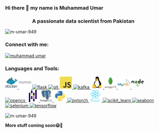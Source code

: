 ### Hi there 👋 my name is Muhammad Umar
<h3 align="center">A passionate data scientist from Pakistan</h3>

<p align="left"> <img src="https://komarev.com/ghpvc/?username=m-umar-949&label=Profile%20views&color=0e75b6&style=flat" alt="m-umar-949" /> </p>

<!-- <p align="left"> <a href="https://github.com/ryo-ma/github-profile-trophy"><img src="https://github-profile-trophy.vercel.app/?username=M-Umar-949" alt="m-umar-949" /></a> </p>

<p align="left"> <a href="https://twitter.com/" target="blank"><img src="https://img.shields.io/twitter/follow/?logo=twitter&style=for-the-badge" alt="" /></a> </p> -->

<h3 align="left">Connect with me:</h3>
<p align="left">
<a href="https://linkedin.com/in/muhammad-umar-796506248/" target="blank"><img align="center" src="https://raw.githubusercontent.com/rahuldkjain/github-profile-readme-generator/master/src/images/icons/Social/linked-in-alt.svg" alt="muhammad umar" height="30" width="40" /></a>
</p>

<h3 align="left">Languages and Tools:</h3>
<p align="left"> <a href="https://www.docker.com/" target="_blank" rel="noreferrer"> <img src="https://raw.githubusercontent.com/devicons/devicon/master/icons/docker/docker-original-wordmark.svg" alt="docker" width="40" height="40"/> </a> <a href="https://expressjs.com" target="_blank" rel="noreferrer"> <img src="https://raw.githubusercontent.com/devicons/devicon/master/icons/express/express-original-wordmark.svg" alt="express" width="40" height="40"/> </a> <a href="https://flask.palletsprojects.com/" target="_blank" rel="noreferrer"> <img src="https://www.vectorlogo.zone/logos/pocoo_flask/pocoo_flask-icon.svg" alt="flask" width="40" height="40" /> </a> <a href="https://git-scm.com/" target="_blank" rel="noreferrer"> <img src="https://www.vectorlogo.zone/logos/git-scm/git-scm-icon.svg" alt="git" width="40" height="40"/> </a> <a href="https://developer.mozilla.org/en-US/docs/Web/JavaScript" target="_blank" rel="noreferrer"> <img src="https://raw.githubusercontent.com/devicons/devicon/master/icons/javascript/javascript-original.svg" alt="javascript" width="40" height="40"/> </a> <a href="https://kafka.apache.org/" target="_blank" rel="noreferrer"> <img src="https://www.vectorlogo.zone/logos/apache_kafka/apache_kafka-icon.svg" alt="kafka" width="40" height="40"/> </a> <a href="https://www.linux.org/" target="_blank" rel="noreferrer"> <img src="https://raw.githubusercontent.com/devicons/devicon/master/icons/linux/linux-original.svg" alt="linux" width="40" height="40"/> </a> <a href="https://www.mongodb.com/" target="_blank" rel="noreferrer"> <img src="https://raw.githubusercontent.com/devicons/devicon/master/icons/mongodb/mongodb-original-wordmark.svg" alt="mongodb" width="40" height="40"/> </a> <a href="https://www.mysql.com/" target="_blank" rel="noreferrer"> <img src="https://raw.githubusercontent.com/devicons/devicon/master/icons/mysql/mysql-original-wordmark.svg" alt="mysql" width="40" height="40"/> </a> <a href="https://nodejs.org" target="_blank" rel="noreferrer"> <img src="https://raw.githubusercontent.com/devicons/devicon/master/icons/nodejs/nodejs-original-wordmark.svg" alt="nodejs" width="40" height="40"/> </a> <a href="https://opencv.org/" target="_blank" rel="noreferrer"> <img src="https://www.vectorlogo.zone/logos/opencv/opencv-icon.svg" alt="opencv" width="40" height="40"/> </a> <a href="https://pandas.pydata.org/" target="_blank" rel="noreferrer"> <img src="https://raw.githubusercontent.com/devicons/devicon/2ae2a900d2f041da66e950e4d48052658d850630/icons/pandas/pandas-original.svg" alt="pandas" width="40" height="40"/> </a> <a href="https://www.postgresql.org" target="_blank" rel="noreferrer"> <img src="https://raw.githubusercontent.com/devicons/devicon/master/icons/postgresql/postgresql-original-wordmark.svg" alt="postgresql" width="40" height="40"/> </a> <a href="https://www.python.org" target="_blank" rel="noreferrer"> <img src="https://raw.githubusercontent.com/devicons/devicon/master/icons/python/python-original.svg" alt="python" width="40" height="40"/> </a> <a href="https://pytorch.org/" target="_blank" rel="noreferrer"> <img src="https://www.vectorlogo.zone/logos/pytorch/pytorch-icon.svg" alt="pytorch" width="40" height="40"/> </a> <a href="https://reactjs.org/" target="_blank" rel="noreferrer"> <img src="https://raw.githubusercontent.com/devicons/devicon/master/icons/react/react-original-wordmark.svg" alt="react" width="40" height="40"/> </a> <a href="https://scikit-learn.org/" target="_blank" rel="noreferrer"> <img src="https://upload.wikimedia.org/wikipedia/commons/0/05/Scikit_learn_logo_small.svg" alt="scikit_learn" width="40" height="40"/> </a> <a href="https://seaborn.pydata.org/" target="_blank" rel="noreferrer"> <img src="https://seaborn.pydata.org/_images/logo-mark-lightbg.svg" alt="seaborn" width="40" height="40"/> </a> <a href="https://www.selenium.dev" target="_blank" rel="noreferrer"> <img src="https://raw.githubusercontent.com/detain/svg-logos/780f25886640cef088af994181646db2f6b1a3f8/svg/selenium-logo.svg" alt="selenium" width="40" height="40"/> </a> <a href="https://www.tensorflow.org" target="_blank" rel="noreferrer"> <img src="https://www.vectorlogo.zone/logos/tensorflow/tensorflow-icon.svg" alt="tensorflow" width="40" height="40"/> </a> </p>

<!--<p><img align="left" src="https://github-readme-stats.vercel.app/api/top-langs?username=m-umar-949&show_icons=true&locale=en&layout=compact" alt="m-umar-949" /></p>-->

<!--<p>&nbsp;<img align="center" src="https://github-readme-stats.vercel.app/api?username=m-umar-949&show_icons=true&locale=en" alt="m-umar-949" /></p>-->

<p><img align="center" src="https://github-readme-streak-stats.herokuapp.com/?user=m-umar-949&" alt="m-umar-949" /></p>

<!--
<a href="https://www.linkedin.com/in/muhammad-umar-796506248/" target="_blank">
  <img src="https://content.linkedin.com/content/dam/me/business/en-us/amp/brand-site/v2/bg/LI-Logo.svg.original.svg" alt="LinkedIn" width="100">
</a>
<br><br>

<img src="https://www.python.org/static/community_logos/python-logo-generic.svg" alt="Python Logo" width="250" height="100"/>
<img src="https://flask.palletsprojects.com/en/3.0.x/_images/flask-horizontal.png" alt="Flask Logo" width="200" height="100"/>
<img src="https://nodejs.org/static/images/logo.svg" alt="Node.js Logo" width="200" height="100"/>

<img src="https://webassets.mongodb.com/_com_assets/cms/mongodb_logo1-76twgcu2dm.png" alt="MongoDB Logo" width="200" height="50"/>
<img src="https://upload.wikimedia.org/wikipedia/commons/thumb/8/87/Sql_data_base_with_logo.png/600px-Sql_data_base_with_logo.png" alt="SQL Logo" width="200" height="50"/>

<img src="https://spark.apache.org/images/spark-logo-trademark.png" alt="PySpark Logo" width="200" height="100"/>
<img src="https://pytorch.org/assets/images/pytorch-logo.png" alt="PyTorch Logo" width="150" height="120"/>


<img src="https://img.icons8.com/offices/80/000000/bar-chart.png"/><img src="https://img.icons8.com/windows/96/000000/artificial-intelligence.png"/><img src="https://raw.githubusercontent.com/d3/d3-logo/master/d3.svg" alt="D3 Logo" width="100"/><img src="https://upload.wikimedia.org/wikipedia/commons/6/61/HTML5_logo_and_wordmark.svg" alt="HTML Logo" width="200" height="100"/><img src="https://upload.wikimedia.org/wikipedia/commons/d/d5/CSS3_logo_and_wordmark.svg" alt="CSS Logo" width="200" height="100"/>


-->

<!--
**M-Umar-949/M-Umar-949** is a ✨ _special_ ✨ repository because its `README.md` (this file) appears on your GitHub profile.

Here are some ideas to get you started:

- 🔭 I’m currently working on ...
- 🌱 I’m currently learning ...
- 👯 I’m looking to collaborate on ...
- 🤔 I’m looking for help with ...
- 💬 Ask me about ...
- 📫 How to reach me: ...
- 😄 Pronouns: ...
- ⚡ Fun fact: ...
-->
**More stuff coming soon😃🙂**
